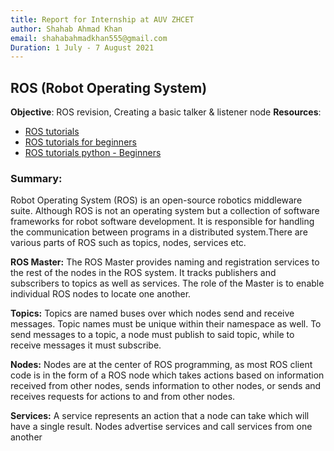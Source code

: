 ```yaml
---
title: Report for Internship at AUV ZHCET
author: Shahab Ahmad Khan
email: shahabahmadkhan555@gmail.com
Duration: 1 July - 7 August 2021
---
```

## ROS (Robot Operating System)

**Objective**: ROS revision, Creating a basic talker & listener node
**Resources**:
 - [ROS tutorials](http://wiki.ros.org/ROS/Tutorials)
 - [ROS tutorials for beginners](https://www.youtube.com/playlist?list=PLk51HrKSBQ8-jTgD0qgRp1vmQeVSJ5SQC)
 - [ROS tutorials python - Beginners](https://www.youtube.com/playlist?list=PLAjUtIp46jDcQb-MgFLpGqskm9iB5xfoP)
 
 ### Summary:
Robot Operating System (ROS) is an open-source robotics middleware suite. Although ROS is not an operating system but a collection of software frameworks for robot software development. It is responsible for handling the communication between programs in a distributed system.There are various parts of ROS such as topics, nodes, services etc.

**ROS Master:**
The ROS Master provides naming and registration services to the rest of the nodes in the ROS system. It tracks publishers and subscribers to topics as well as services. The role of the Master is to enable individual ROS nodes to locate one another.
 
 **Topics:**
Topics are named buses over which nodes send and receive messages. Topic names must be unique within their namespace as well. To send messages to a topic, a node must publish to said topic, while to receive messages it must subscribe.

**Nodes:**
Nodes are at the center of ROS programming, as most ROS client code is in the form of a ROS node which takes actions based on information received from other nodes, sends information to other nodes, or sends and receives requests for actions to and from other nodes.

**Services:**
A service represents an action that a node can take which will have a single result. Nodes advertise services and call services from one another
